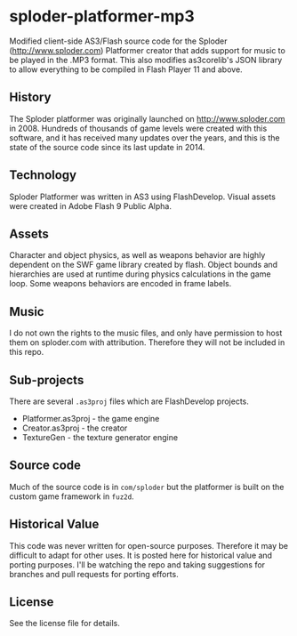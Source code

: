 # sploder-platformer-mp3

Modified client-side AS3/Flash source code for the Sploder (http://www.sploder.com) Platformer creator that adds support for music to be played in the .MP3 format. This also modifies as3corelib's JSON library to allow everything to be compiled in Flash Player 11 and above.

## History

The Sploder platformer was originally launched on http://www.sploder.com in 2008. Hundreds of thousands of game levels were created with this software, and it has received many updates over the years, and this is the state of the source code since its last update in 2014.

## Technology

Sploder Platformer was written in AS3 using FlashDevelop. Visual assets were created in Adobe Flash 9 Public Alpha.

## Assets

Character and object physics, as well as weapons behavior are highly dependent on the SWF game library created by flash. Object bounds and hierarchies are used at runtime during physics calculations in the game loop. Some weapons behaviors are encoded in frame labels.

## Music

I do not own the rights to the music files, and only have permission to host them on sploder.com with attribution. Therefore they will not be included in this repo.

## Sub-projects

There are several `.as3proj` files which are FlashDevelop projects.

- Platformer.as3proj - the game engine
- Creator.as3proj - the creator
- TextureGen - the texture generator engine

## Source code

Much of the source code is in `com/sploder` but the platformer is built on the custom game framework in `fuz2d`.

## Historical Value

This code was never written for open-source purposes. Therefore it may be difficult to adapt for other uses. It is posted here for historical value and porting purposes. I'll be watching the repo and taking suggestions for branches and pull requests for porting efforts.

## License

See the license file for details.
